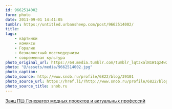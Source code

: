 ```yaml
---
id: 9662514002
form: photo
date: 2011-09-01 14:41:05
tumblr: https://untitled.urbansheep.com/post/9662514002/
title:
tags:
    - картинки
    - комиксы
    - Горалик
    - безжалостный постмодернизм
    - современная культура
photo_original_url: https://64.media.tumblr.com/tumblr_lqt3xalN1W1qz4wzio1_640.jpg
photo: "@/assets/media/9662514002.jpg"
photo_caption:
photo_source: http://www.snob.ru/profile/6822/blog/39101
photo_source_url: https://href.li/?http://www.snob.ru/profile/6822/blog/39101
photo_source_title: snob.ru
---
```


<p><a href="http://www.snob.ru/profile/6822/blog/39101">Заяц ПЦ: Генератор модных проектов и актуальных профессий</a></p>
